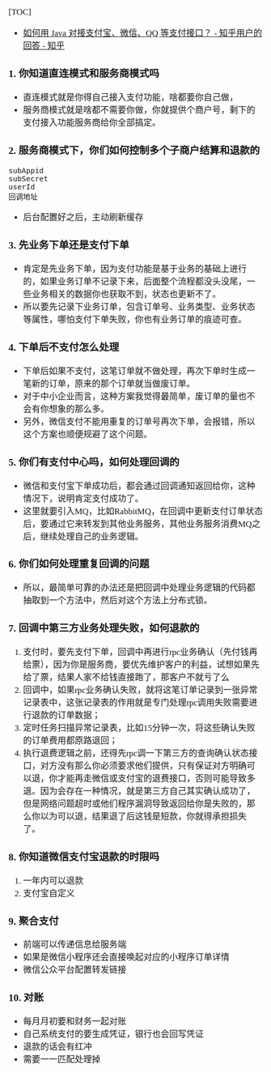<span style="font-family:Simsun,serif; font-size:17px;">

[TOC]

- [如何用 Java 对接支付宝、微信、QQ 等支付接口？ - 知乎用户的回答 - 知乎](https://www.zhihu.com/question/485055550/answer/3240870056)

### 1. 你知道直连模式和服务商模式吗

- 直连模式就是你得自己接入支付功能，啥都要你自己做，
- 服务商模式就是啥都不需要你做，你就提供个商户号，剩下的支付接入功能服务商给你全部搞定。

### 2. 服务商模式下，你们如何控制多个子商户结算和退款的

~~~
subAppid
subSecret
userId
回调地址
~~~

- 后台配置好之后，主动刷新缓存

### 3. 先业务下单还是支付下单

- 肯定是先业务下单，因为支付功能是基于业务的基础上进行的，如果业务订单不记录下来，后面整个流程都没头没尾，一些业务相关的数据你也获取不到，状态也更新不了。
- 所以要先记录下业务订单，包含订单号、业务类型、业务状态等属性，哪怕支付下单失败，你也有业务订单的痕迹可查。

### 4. 下单后不支付怎么处理

- 下单后如果不支付，这笔订单就不做处理，再次下单时生成一笔新的订单，原来的那个订单就当做废订单。
- 对于中小企业而言，这种方案我觉得最简单，废订单的量也不会有你想象的那么多。
- 另外，微信支付不能用重复的订单号再次下单，会报错，所以这个方案也顺便规避了这个问题。

### 5. 你们有支付中心吗，如何处理回调的

- 微信和支付宝下单成功后，都会通过回调通知返回给你，这种情况下，说明肯定支付成功了。
- 这里就要引入MQ，比如RabbitMQ，在回调中更新支付订单状态后，要通过它来转发到其他业务服务，其他业务服务消费MQ之后，继续处理自己的业务逻辑。

### 6. 你们如何处理重复回调的问题

- 所以，最简单可靠的办法还是把回调中处理业务逻辑的代码都抽取到一个方法中，然后对这个方法上分布式锁。

### 7. 回调中第三方业务处理失败，如何退款的

1. 支付时，要先支付下单，回调中再进行rpc业务确认（先付钱再给票），因为你是服务商，要优先维护客户的利益，试想如果先给了票，结果人家不给钱直接跑了，那客户不就亏了么
2. 回调中，如果rpc业务确认失败，就将这笔订单记录到一张异常记录表中，这张记录表的作用就是专门处理rpc调用失败需要进行退款的订单数据；
3. 定时任务扫描异常记录表，比如15分钟一次，将这些确认失败的订单费用都原路退回；
4. 执行退费逻辑之前，还得先rpc调一下第三方的查询确认状态接口，对方没有那么你必须要求他们提供，只有保证对方明确可以退，你才能再走微信或支付宝的退费接口，否则可能导致多退。因为会存在一种情况，就是第三方自己其实确认成功了，但是网络问题超时或他们程序漏洞导致返回给你是失败的，那么你以为可以退，结果退了后这钱是短款，你就得承担损失了。

### 8. 你知道微信支付宝退款的时限吗

1. 一年内可以退款
2. 支付宝自定义

### 9. 聚合支付

- 前端可以传递信息给服务端
- 如果是微信小程序还会直接唤起对应的小程序订单详情
- 微信公众平台配置转发链接

### 10. 对账

- 每月月初要和财务一起对账
- 自己系统支付的要生成凭证，银行也会回写凭证
- 退款的话会有红冲
- 需要一一匹配处理掉

</span>